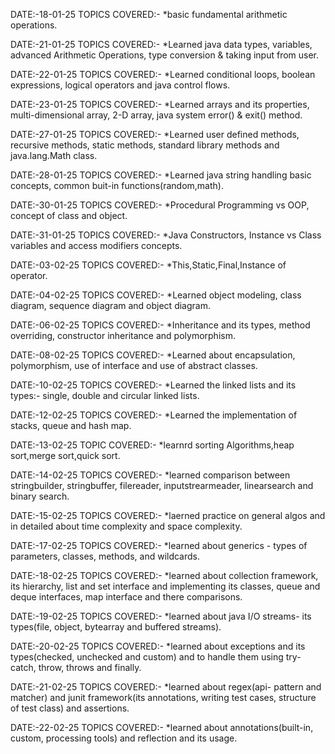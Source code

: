 DATE:-18-01-25 
TOPICS COVERED:- 
*basic fundamental arithmetic operations.

DATE:-21-01-25 
TOPICS COVERED:- 
*Learned java data types, variables, advanced Arithmetic Operations, type conversion & taking input from user.

DATE:-22-01-25 
TOPICS COVERED:- 
*Learned conditional loops, boolean expressions, logical operators and java control flows.

DATE:-23-01-25 
TOPICS COVERED:- 
*Learned arrays and its properties, multi-dimensional array, 2-D array, java system error() & exit() method.

DATE:-27-01-25 
TOPICS COVERED:- 
*Learned user defined methods, recursive methods, static methods, standard library methods and java.lang.Math class.

DATE:-28-01-25 
TOPICS COVERED:- 
*Learned java string handling basic concepts, common buit-in functions(random,math).

DATE:-30-01-25 
TOPICS COVERED:- 
*Procedural Programming vs OOP, concept of class and object.

DATE:-31-01-25 
TOPICS COVERED:- 
*Java Constructors, Instance vs Class variables and access modifiers concepts.

DATE:-03-02-25 
TOPICS COVERED:- 
*This,Static,Final,Instance of operator.

DATE:-04-02-25 
TOPICS COVERED:- 
*Learned object modeling, class diagram, sequence diagram and object diagram.

DATE:-06-02-25 
TOPICS COVERED:- 
*Inheritance and its types, method overriding, constructor inheritance and polymorphism.

DATE:-08-02-25 
TOPICS COVERED:- 
*Learned about encapsulation, polymorphism, use of interface and use of abstract classes.

DATE:-10-02-25 
TOPICS COVERED:- 
*Learned the linked lists and its types:- single, double and circular linked lists.

DATE:-12-02-25 
TOPICS COVERED:- 
*Learned the implementation of stacks, queue and hash map.

DATE:-13-02-25
TOPIC COVERED:-
*learnrd sorting Algorithms,heap sort,merge sort,quick sort.

DATE:-14-02-25 
TOPICS COVERED:- 
*learned comparison between stringbuilder, stringbuffer, filereader, inputstrearmeader, linearsearch and binary search.

DATE:-15-02-25
TOPICS COVERED:-
*laerned practice on general algos and in detailed about time complexity and space complexity.

DATE:-17-02-25
TOPICS COVERED:-
*learned about generics - types of parameters, classes, methods, and wildcards.

DATE:-18-02-25
TOPICS COVERED:-
*learned about collection framework, its hierarchy, list and set interface and implementing its classes, queue and deque interfaces, map interface and there comparisons.

DATE:-19-02-25
TOPICS COVERED:-
*learned about java I/O streams- its types(file, object, bytearray and buffered streams).

DATE:-20-02-25
TOPICS COVERED:-
*learned about exceptions and its types(checked, unchecked and custom) and to handle them using try-catch, throw, throws and finally.

DATE:-21-02-25
TOPICS COVERED:-
*learned about regex(api- pattern and matcher) and junit framework(its annotations, writing test cases, structure of test class) and assertions.

DATE:-22-02-25
TOPICS COVERED:-
*learned about annotations(built-in, custom, processing tools) and reflection and its usage.
